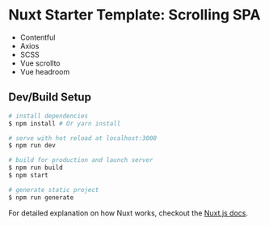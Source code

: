 # Nuxt Starter Template: Scrolling SPA

* Contentful
* Axios
* SCSS
* Vue scrollto
* Vue headroom


## Dev/Build Setup

``` bash
# install dependencies
$ npm install # Or yarn install

# serve with hot reload at localhost:3000
$ npm run dev

# build for production and launch server
$ npm run build
$ npm start

# generate static project
$ npm run generate
```

For detailed explanation on how Nuxt works, checkout the [Nuxt.js docs](https://github.com/nuxt/nuxt.js).

